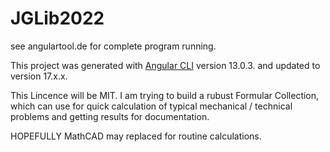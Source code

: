 # JGLib2022

see angulartool.de for complete program running.

This project was generated with [Angular CLI](https://github.com/angular/angular-cli) version 13.0.3. and updated to version 17.x.x.

This Lincence will be MIT.
I am trying to build a rubust Formular Collection, which can use for quick calculation of typical mechanical / technical problems and getting results for documentation.

HOPEFULLY MathCAD may replaced for routine calculations.